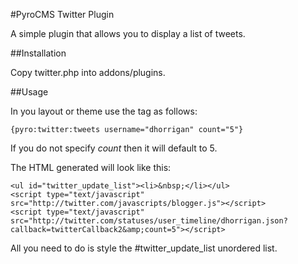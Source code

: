 #PyroCMS Twitter Plugin

A simple plugin that allows you to display a list of tweets.

##Installation

Copy twitter.php into addons/plugins.

##Usage

In you layout or theme use the tag as follows:

    {pyro:twitter:tweets username="dhorrigan" count="5"}

If you do not specify *count* then it will default to 5.

The HTML generated will look like this:

    <ul id="twitter_update_list"><li>&nbsp;</li></ul> 
    <script type="text/javascript" src="http://twitter.com/javascripts/blogger.js"></script> 
    <script type="text/javascript" src="http://twitter.com/statuses/user_timeline/dhorrigan.json?callback=twitterCallback2&amp;count=5"></script>

All you need to do is style the #twitter\_update\_list unordered list.